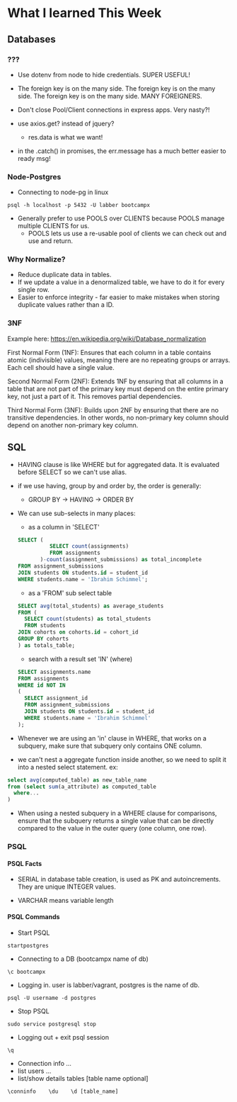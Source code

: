 # What I learned This Week

## Databases

### ???

  * Use dotenv from node to hide credentials.  SUPER USEFUL!

  * The foreign key is on the many side. The foreign key is on the many side. The foreign key is on the many side.  MANY FOREIGNERS.

  * Don't close Pool/Client connections in express apps.  Very nasty?!

  * use axios.get? instead of jquery?
    - res.data is what we want!
  
  * in the .catch() in promises, the err.message has a much better easier to ready msg!

### Node-Postgres

  * Connecting to node-pg in linux 

  ```
  psql -h localhost -p 5432 -U labber bootcampx
  ```

  * Generally prefer to use POOLS over CLIENTS because POOLS manage multiple CLIENTS for us. 
    - POOLS lets us use a re-usable pool of clients we can check out and use and return.


### Why Normalize?

* Reduce duplicate data in tables.
* If we update a value in a denormalized table, we have to do it for every single row.
* Easier to enforce integrity - far easier to make mistakes when storing duplicate values rather than a ID.

### 3NF

Example here: https://en.wikipedia.org/wiki/Database_normalization

First Normal Form (1NF): Ensures that each column in a table contains atomic (indivisible) values, meaning there are no repeating groups or arrays. Each cell should have a single value.

Second Normal Form (2NF): Extends 1NF by ensuring that all columns in a table that are not part of the primary key must depend on the entire primary key, not just a part of it. This removes partial dependencies.

Third Normal Form (3NF): Builds upon 2NF by ensuring that there are no transitive dependencies. In other words, no non-primary key column should depend on another non-primary key column.

## SQL

* HAVING clause is like WHERE but for aggregated data.  It is evaluated before SELECT so we can't use alias.

* if we use having, group by and order by, the order is generally:
  - GROUP BY -> HAVING -> ORDER BY

* We can use sub-selects in many places:
  * as a column in 'SELECT'
  ```sql
  SELECT (
            SELECT count(assignments)
            FROM assignments
         )-count(assignment_submissions) as total_incomplete
  FROM assignment_submissions
  JOIN students ON students.id = student_id
  WHERE students.name = 'Ibrahim Schimmel';
  ``` 
  
  * as a 'FROM' sub select table
  ```sql
  SELECT avg(total_students) as average_students
  FROM (
    SELECT count(students) as total_students
    FROM students
  JOIN cohorts on cohorts.id = cohort_id
  GROUP BY cohorts
  ) as totals_table;
  ```

  * search with a result set 'IN' (where)
  ```sql
  SELECT assignments.name
  FROM assignments 
  WHERE id NOT IN
  (
    SELECT assignment_id
    FROM assignment_submissions
    JOIN students ON students.id = student_id
    WHERE students.name = 'Ibrahim Schimmel'
  );
  ```

* Whenever we are using an 'in' clause in  WHERE, that works on a subquery, make sure that subquery only contains ONE column.

* we can't nest a aggregate function inside another, so we need to split it into a nested select statement.  ex:

```sql
select avg(computed_table) as new_table_name
from (select sum(a_attribute) as computed_table
  where...
)
```

* When using a nested subquery in a WHERE clause for comparisons, ensure that the subquery returns a single value that can be directly compared to the value in the outer query (one column, one row).

### PSQL

#### PSQL Facts

* SERIAL in database table creation, is used as PK and autoincrements.  They are unique INTEGER values.

* VARCHAR means variable length

#### PSQL Commands

* Start PSQL

```
startpostgres
```

* Connecting to a DB (bootcampx name of db)

```
\c bootcampx
```

* Logging in.  user is labber/vagrant, postgres is the name of db.

```
psql -U username -d postgres
```

* Stop PSQL

```
sudo service postgresql stop
```

* Logging out + exit psql session

```
\q
```

* Connection info ... 
* list users ... 
* list/show details tables [table name optional]

```
\conninfo    \du    \d [table_name]
```